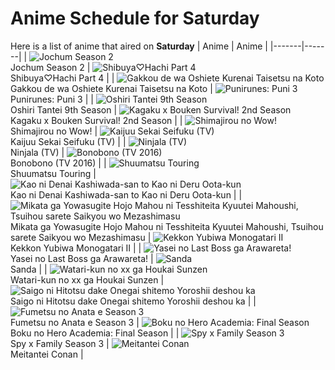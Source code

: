 # Anime Schedule for Saturday
Here is a list of anime that aired on **Saturday** 
| Anime | Anime |
|-------|-------|
| ![Jochum Season 2](https://cdn.myanimelist.net/images/anime/1017/151409.webp)<br>Jochum Season 2 | ![Shibuya♡Hachi Part 4](https://cdn.myanimelist.net/images/anime/1958/152020.webp)<br>Shibuya♡Hachi Part 4 |
| ![Gakkou de wa Oshiete Kurenai Taisetsu na Koto](https://cdn.myanimelist.net/images/anime/1791/149887.webp)<br>Gakkou de wa Oshiete Kurenai Taisetsu na Koto | ![Punirunes: Puni 3](https://cdn.myanimelist.net/images/anime/1095/150294.webp)<br>Punirunes: Puni 3 |
| ![Oshiri Tantei 9th Season](https://cdn.myanimelist.net/images/anime/1128/149981.webp)<br>Oshiri Tantei 9th Season | ![Kagaku x Bouken Survival! 2nd Season](https://cdn.myanimelist.net/images/anime/1191/151082.webp)<br>Kagaku x Bouken Survival! 2nd Season |
| ![Shimajirou no Wow!](https://cdn.myanimelist.net/images/anime/9/50737.webp)<br>Shimajirou no Wow! | ![Kaijuu Sekai Seifuku (TV)](https://cdn.myanimelist.net/images/anime/1582/150123.webp)<br>Kaijuu Sekai Seifuku (TV) |
| ![Ninjala (TV)](https://cdn.myanimelist.net/images/anime/1552/119871.webp)<br>Ninjala (TV) | ![Bonobono (TV 2016)](https://cdn.myanimelist.net/images/anime/1686/149949.webp)<br>Bonobono (TV 2016) |
| ![Shuumatsu Touring](https://cdn.myanimelist.net/images/anime/1681/151599.webp)<br>Shuumatsu Touring | ![Kao ni Denai Kashiwada-san to Kao ni Deru Oota-kun](https://cdn.myanimelist.net/images/anime/1363/151886.webp)<br>Kao ni Denai Kashiwada-san to Kao ni Deru Oota-kun |
| ![Mikata ga Yowasugite Hojo Mahou ni Tesshiteita Kyuutei Mahoushi, Tsuihou sarete Saikyou wo Mezashimasu](https://cdn.myanimelist.net/images/anime/1362/151636.webp)<br>Mikata ga Yowasugite Hojo Mahou ni Tesshiteita Kyuutei Mahoushi, Tsuihou sarete Saikyou wo Mezashimasu | ![Kekkon Yubiwa Monogatari II](https://cdn.myanimelist.net/images/anime/1478/151722.webp)<br>Kekkon Yubiwa Monogatari II |
| ![Yasei no Last Boss ga Arawareta!](https://cdn.myanimelist.net/images/anime/1830/145051.webp)<br>Yasei no Last Boss ga Arawareta! | ![Sanda](https://cdn.myanimelist.net/images/anime/1364/151767.webp)<br>Sanda |
| ![Watari-kun no xx ga Houkai Sunzen](https://cdn.myanimelist.net/images/anime/1502/150545.webp)<br>Watari-kun no xx ga Houkai Sunzen | ![Saigo ni Hitotsu dake Onegai shitemo Yoroshii deshou ka](https://cdn.myanimelist.net/images/anime/1190/151754.webp)<br>Saigo ni Hitotsu dake Onegai shitemo Yoroshii deshou ka |
| ![Fumetsu no Anata e Season 3](https://cdn.myanimelist.net/images/anime/1140/152364.webp)<br>Fumetsu no Anata e Season 3 | ![Boku no Hero Academia: Final Season](https://cdn.myanimelist.net/images/anime/1959/151055.webp)<br>Boku no Hero Academia: Final Season |
| ![Spy x Family Season 3](https://cdn.myanimelist.net/images/anime/1697/151793.webp)<br>Spy x Family Season 3 | ![Meitantei Conan](https://cdn.myanimelist.net/images/anime/7/75199.webp)<br>Meitantei Conan |
